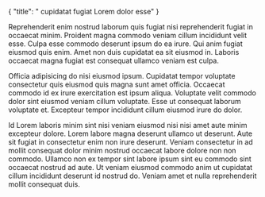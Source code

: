{
  "title": " cupidatat fugiat Lorem dolor esse"
}

Reprehenderit enim nostrud laborum quis fugiat nisi reprehenderit fugiat in occaecat minim. Proident magna commodo veniam cillum incididunt velit esse. Culpa esse commodo deserunt ipsum do ea irure. Qui anim fugiat eiusmod quis enim. Amet non duis cupidatat ea sit eiusmod in. Laboris occaecat magna fugiat est consequat ullamco veniam est culpa.

Officia adipisicing do nisi eiusmod ipsum. Cupidatat tempor voluptate consectetur quis eiusmod quis magna sunt amet officia. Occaecat commodo id ex irure exercitation est ipsum aliqua. Voluptate velit commodo dolor sint eiusmod veniam cillum voluptate. Esse ut consequat laborum voluptate et. Excepteur tempor incididunt cillum eiusmod irure do dolor.

Id Lorem laboris minim sint nisi veniam eiusmod nisi nisi amet aute minim excepteur dolore. Lorem labore magna deserunt ullamco ut deserunt. Aute sit fugiat in consectetur enim non irure deserunt. Veniam consectetur in ad mollit consequat dolor minim nostrud occaecat labore dolore non non commodo. Ullamco non ex tempor sint labore ipsum sint eu commodo sint occaecat nostrud ad aute. Ut veniam eiusmod commodo anim ut cupidatat cillum incididunt deserunt id nostrud do. Veniam amet et nulla reprehenderit mollit consequat duis.